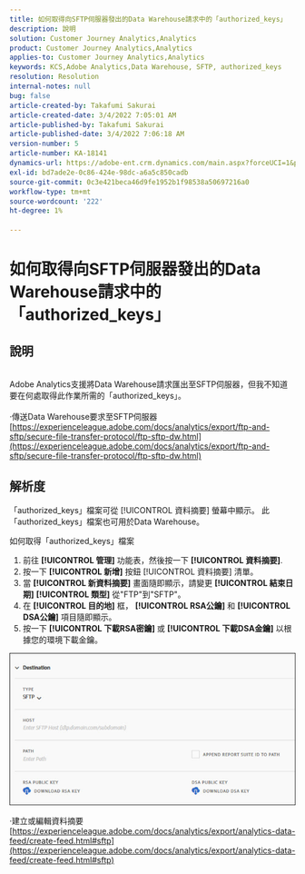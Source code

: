 ```yaml
---
title: 如何取得向SFTP伺服器發出的Data Warehouse請求中的「authorized_keys」
description: 說明
solution: Customer Journey Analytics,Analytics
product: Customer Journey Analytics,Analytics
applies-to: Customer Journey Analytics,Analytics
keywords: KCS,Adobe Analytics,Data Warehouse, SFTP, authorized_keys
resolution: Resolution
internal-notes: null
bug: false
article-created-by: Takafumi Sakurai
article-created-date: 3/4/2022 7:05:01 AM
article-published-by: Takafumi Sakurai
article-published-date: 3/4/2022 7:06:18 AM
version-number: 5
article-number: KA-18141
dynamics-url: https://adobe-ent.crm.dynamics.com/main.aspx?forceUCI=1&pagetype=entityrecord&etn=knowledgearticle&id=ba13bc65-899b-ec11-b400-00224805a4ef
exl-id: bd7ade2e-0c86-424e-98dc-a6a5c850cadb
source-git-commit: 0c3e421beca46d9fe1952b1f98538a50697216a0
workflow-type: tm+mt
source-wordcount: '222'
ht-degree: 1%

---
```


# 如何取得向SFTP伺服器發出的Data Warehouse請求中的「authorized_keys」

## 說明

<br>Adobe Analytics支援將Data Warehouse請求匯出至SFTP伺服器，但我不知道要在何處取得此作業所需的「authorized_keys」。<br><br>
·傳送Data Warehouse要求至SFTP伺服器
[https://experienceleague.adobe.com/docs/analytics/export/ftp-and-sftp/secure-file-transfer-protocol/ftp-sftp-dw.html](https://experienceleague.adobe.com/docs/analytics/export/ftp-and-sftp/secure-file-transfer-protocol/ftp-sftp-dw.html)

## 解析度


「authorized_keys」檔案可從 [!UICONTROL 資料摘要] 螢幕中顯示。 此「authorized_keys」檔案也可用於Data Warehouse。

如何取得「authorized_keys」檔案

1. 前往 **[!UICONTROL 管理]** 功能表，然後按一下 **[!UICONTROL 資料摘要]**.
2. 按一下 **[!UICONTROL 新增]** 按鈕 [!UICONTROL 資料摘要] 清單。
3. 當 **[!UICONTROL 新資料摘要]** 畫面隨即顯示，請變更 **[!UICONTROL 結束日期]**  **[!UICONTROL 類型]** 從&quot;FTP&quot;到&quot;SFTP&quot;。
4. 在 **[!UICONTROL 目的地]** 框， **[!UICONTROL RSA公鑰]** 和 **[!UICONTROL DSA公鑰]** 項目隨即顯示。
5. 按一下 **[!UICONTROL 下載RSA密鑰]** 或 **[!UICONTROL 下載DSA金鑰]** 以根據您的環境下載金鑰。


![](assets/50e37472-899b-ec11-b400-00224805a4ef.png)

·建立或編輯資料摘要
[https://experienceleague.adobe.com/docs/analytics/export/analytics-data-feed/create-feed.html#sftp](https://experienceleague.adobe.com/docs/analytics/export/analytics-data-feed/create-feed.html#sftp)
